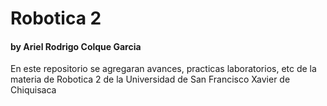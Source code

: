 # Robotica 2
#### by **Ariel Rodrigo Colque Garcia**
En este repositorio se agregaran avances, practicas laboratorios, etc de la materia de Robotica 2 de la Universidad de San Francisco Xavier de Chiquisaca
